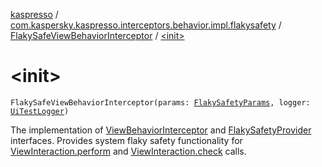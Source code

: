 [kaspresso](../../index.md) / [com.kaspersky.kaspresso.interceptors.behavior.impl.flakysafety](../index.md) / [FlakySafeViewBehaviorInterceptor](index.md) / [&lt;init&gt;](./-init-.md)

# &lt;init&gt;

`FlakySafeViewBehaviorInterceptor(params: `[`FlakySafetyParams`](../../com.kaspersky.kaspresso.params/-flaky-safety-params/index.md)`, logger: `[`UiTestLogger`](../../com.kaspersky.kaspresso.logger/-ui-test-logger.md)`)`

The implementation of [ViewBehaviorInterceptor](../../com.kaspersky.kaspresso.interceptors.behavior/-view-behavior-interceptor.md) and [FlakySafetyProvider](../../com.kaspersky.kaspresso.flakysafety/-flaky-safety-provider/index.md) interfaces.
Provides system flaky safety functionality for [ViewInteraction.perform](#) and [ViewInteraction.check](#) calls.

